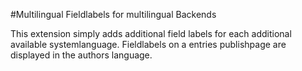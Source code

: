 #Multilingual Fieldlabels for multilingual Backends

This extension simply adds additional field labels for each additional
available systemlanguage. Fieldlabels on a entries publishpage are displayed in
the authors language.
